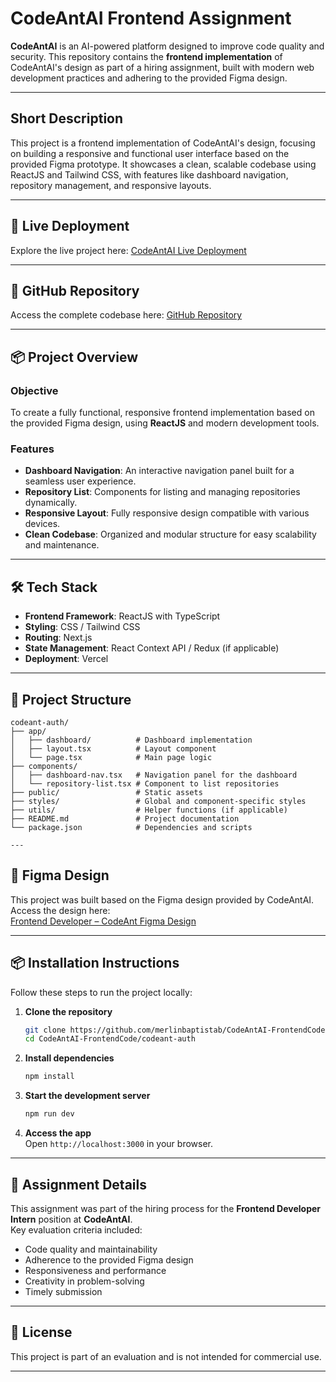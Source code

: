 # CodeAntAI Frontend Assignment  

**CodeAntAI** is an AI-powered platform designed to improve code quality and security. This repository contains the **frontend implementation** of CodeAntAI's design as part of a hiring assignment, built with modern web development practices and adhering to the provided Figma design.  

---

## Short Description  

This project is a frontend implementation of CodeAntAI's design, focusing on building a responsive and functional user interface based on the provided Figma prototype. It showcases a clean, scalable codebase using ReactJS and Tailwind CSS, with features like dashboard navigation, repository management, and responsive layouts.  

---

## 🚀 Live Deployment  

Explore the live project here: [CodeAntAI Live Deployment](https://lmqmmgzowfe9gotp.vercel.app/)  

---

## 📂 GitHub Repository  

Access the complete codebase here: [GitHub Repository](https://github.com/merlinbaptista/CodeAntAI-FrontendCode.git)  

---

## 📦 Project Overview  

### Objective  
To create a fully functional, responsive frontend implementation based on the provided Figma design, using **ReactJS** and modern development tools.  

### Features  
- **Dashboard Navigation**: An interactive navigation panel built for a seamless user experience.  
- **Repository List**: Components for listing and managing repositories dynamically.  
- **Responsive Layout**: Fully responsive design compatible with various devices.  
- **Clean Codebase**: Organized and modular structure for easy scalability and maintenance.  

---

## 🛠️ Tech Stack  

- **Frontend Framework**: ReactJS with TypeScript  
- **Styling**: CSS / Tailwind CSS  
- **Routing**: Next.js  
- **State Management**: React Context API / Redux (if applicable)  
- **Deployment**: Vercel  

---

## 📂 Project Structure  

```plaintext
codeant-auth/
├── app/
│   ├── dashboard/          # Dashboard implementation
│   ├── layout.tsx          # Layout component
│   └── page.tsx            # Main page logic
├── components/
│   ├── dashboard-nav.tsx   # Navigation panel for the dashboard
│   └── repository-list.tsx # Component to list repositories
├── public/                 # Static assets
├── styles/                 # Global and component-specific styles
├── utils/                  # Helper functions (if applicable)
├── README.md               # Project documentation
└── package.json            # Dependencies and scripts

---
```
## 🎨 Figma Design  

This project was built based on the Figma design provided by CodeAntAI. Access the design here:  
[Frontend Developer – CodeAnt Figma Design](https://www.figma.com/design/3j3bEI8nR1T1UwsfEBMbhi/Frontend-Developer-%3C%3E-CodeAnt?node-id=0-1&t=jN2Ajnc3ZzYZfEBs-1)  

---

## 📦 Installation Instructions  

Follow these steps to run the project locally:  

1. **Clone the repository**  
   ```bash
   git clone https://github.com/merlinbaptistab/CodeAntAI-FrontendCode.git
   cd CodeAntAI-FrontendCode/codeant-auth
   ```  

2. **Install dependencies**  
   ```bash
   npm install
   ```  

3. **Start the development server**  
   ```bash
   npm run dev
   ```  

4. **Access the app**  
   Open `http://localhost:3000` in your browser.  

---

## 📝 Assignment Details  

This assignment was part of the hiring process for the **Frontend Developer Intern** position at **CodeAntAI**.  
Key evaluation criteria included:  
- Code quality and maintainability  
- Adherence to the provided Figma design  
- Responsiveness and performance  
- Creativity in problem-solving  
- Timely submission  

---

## 📝 License  

This project is part of an evaluation and is not intended for commercial use.  

---
